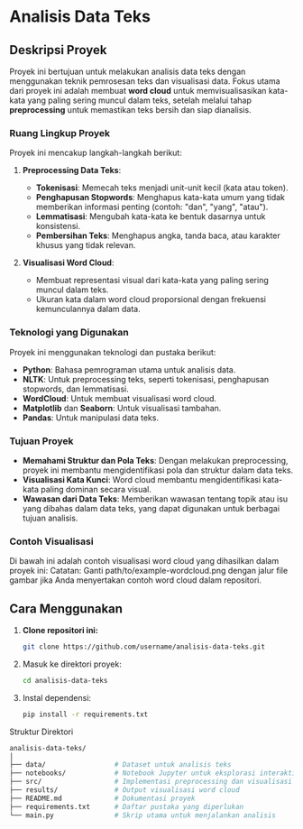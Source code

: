 # Analisis Data Teks

## Deskripsi Proyek
Proyek ini bertujuan untuk melakukan analisis data teks dengan menggunakan teknik pemrosesan teks dan visualisasi data. Fokus utama dari proyek ini adalah membuat **word cloud** untuk memvisualisasikan kata-kata yang paling sering muncul dalam teks, setelah melalui tahap **preprocessing** untuk memastikan teks bersih dan siap dianalisis.

### Ruang Lingkup Proyek
Proyek ini mencakup langkah-langkah berikut:
1. **Preprocessing Data Teks**:
   - **Tokenisasi**: Memecah teks menjadi unit-unit kecil (kata atau token).
   - **Penghapusan Stopwords**: Menghapus kata-kata umum yang tidak memberikan informasi penting (contoh: "dan", "yang", "atau").
   - **Lemmatisasi**: Mengubah kata-kata ke bentuk dasarnya untuk konsistensi.
   - **Pembersihan Teks**: Menghapus angka, tanda baca, atau karakter khusus yang tidak relevan.

2. **Visualisasi Word Cloud**:
   - Membuat representasi visual dari kata-kata yang paling sering muncul dalam teks.
   - Ukuran kata dalam word cloud proporsional dengan frekuensi kemunculannya dalam data.

### Teknologi yang Digunakan
Proyek ini menggunakan teknologi dan pustaka berikut:
- **Python**: Bahasa pemrograman utama untuk analisis data.
- **NLTK**: Untuk preprocessing teks, seperti tokenisasi, penghapusan stopwords, dan lemmatisasi.
- **WordCloud**: Untuk membuat visualisasi word cloud.
- **Matplotlib** dan **Seaborn**: Untuk visualisasi tambahan.
- **Pandas**: Untuk manipulasi data teks.

### Tujuan Proyek
- **Memahami Struktur dan Pola Teks**: Dengan melakukan preprocessing, proyek ini membantu mengidentifikasi pola dan struktur dalam data teks.
- **Visualisasi Kata Kunci**: Word cloud membantu mengidentifikasi kata-kata paling dominan secara visual.
- **Wawasan dari Data Teks**: Memberikan wawasan tentang topik atau isu yang dibahas dalam data teks, yang dapat digunakan untuk berbagai tujuan analisis.

### Contoh Visualisasi
Di bawah ini adalah contoh visualisasi word cloud yang dihasilkan dalam proyek ini:
Catatan: Ganti path/to/example-wordcloud.png dengan jalur file gambar jika Anda menyertakan contoh word cloud dalam repositori.

## Cara Menggunakan
1. **Clone repositori ini:**
   ```bash
   git clone https://github.com/username/analisis-data-teks.git
2. Masuk ke direktori proyek:
   ```bash
   cd analisis-data-teks
3. Instal dependensi:
   ```bash
   pip install -r requirements.txt
Struktur Direktori
   ```bash
analisis-data-teks/
│
├── data/                 # Dataset untuk analisis teks
├── notebooks/            # Notebook Jupyter untuk eksplorasi interaktif
├── src/                  # Implementasi preprocessing dan visualisasi
├── results/              # Output visualisasi word cloud
├── README.md             # Dokumentasi proyek
├── requirements.txt      # Daftar pustaka yang diperlukan
└── main.py               # Skrip utama untuk menjalankan analisis
